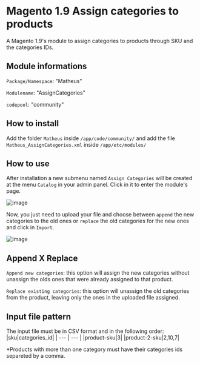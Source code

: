# Magento 1.9 Assign categories to products
A Magento 1.9's module to assign categories to products through SKU and the categories IDs.

## Module informations
`Package/Namespace`: "Matheus"  

`Modulename`: "AssignCategories"

`codepool`: "community"  

## How to install
Add the folder `Matheus` inside `/app/code/community/` and add the file `Matheus_AssignCategories.xml` inside `/app/etc/modules/`

## How to use
After installation a new submenu named `Assign Categories` will be created at the menu `Catalog` in your admin panel. Click in it to enter the module's page. 

![image](https://user-images.githubusercontent.com/55641441/120094412-8b826b00-c0f6-11eb-9925-06ea8e03e3c5.png)

Now, you just need to upload your file and choose between `append` the new categories to the old ones or `replace` the old categories for the new ones and click in `Import`.

![image](https://user-images.githubusercontent.com/55641441/120094418-9937f080-c0f6-11eb-8553-dbc62e4b2152.png)


## Append X Replace
`Append new categories`: this option will assign the new categories without unassign the olds ones that were already assigned to that product.


`Replace existing categories`: this option will unassign the old categories from the product, leaving only the ones in the uploaded file assigned.

## Input file pattern
The input file must be in CSV format and in the following order:
|sku|categories_id|
| --- | --- |
|product-sku|3|
|product-2-sku|2,10,7|

*Products with more than one category must have their categories ids separeted by a comma.

